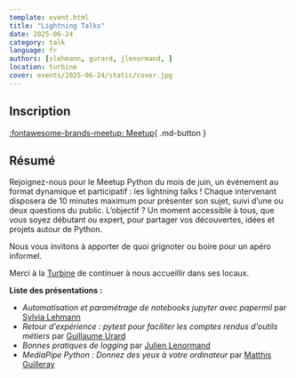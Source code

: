 ```yaml
---
template: event.html
title: "Lightning Talks"
date: 2025-06-24
category: talk
language: fr
authors: [slehmann, gurard, jlenormand, ]
location: turbine
cover: events/2025-06-24/static/cover.jpg
---
```


## Inscription

[:fontawesome-brands-meetup: Meetup](https://www.meetup.com/groupe-dutilisateurs-python-grenoble/events/307014754/){ .md-button }

## Résumé

Rejoignez-nous pour le Meetup Python du mois de juin, un événement au format dynamique et participatif : les lightning talks ! Chaque intervenant disposera de 10 minutes maximum pour présenter son sujet, suivi d’une ou deux questions du public. L’objectif ? Un moment accessible à tous, que vous soyez débutant ou expert, pour partager vos découvertes, idées et projets autour de Python.

Nous vous invitons à apporter de quoi grignoter ou boire pour un apéro informel.

Merci à la [Turbine](https://turbine.coop/) de continuer à nous accueillir dans ses locaux.

**Liste des présentations :**

- *Automatisation et paramétrage de notebooks jupyter avec papermil* par [Sylvia Lehmann](https://www.linkedin.com/in/sylvia-lehmann/)
- *Retour d'expérience : pytest pour faciliter les comptes rendus d'outils métiers* par [Guillaume Urard](https://www.linkedin.com/in/guillaume-urard/)
- *Bonnes pratiques de logging* par [Julien Lenormand](https://www.linkedin.com/in/julien-lenormand)
- *MediaPipe Python : Donnez des yeux à votre ordinateur* par [Matthis Guilleray](https://www.linkedin.com/in/matthis-guilleray/)